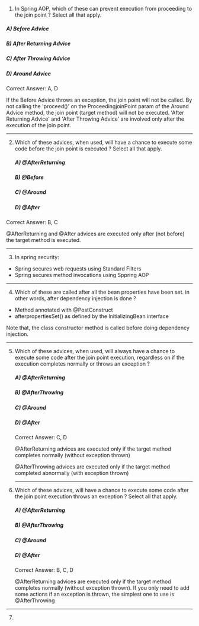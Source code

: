 1. In Spring AOP, which of these can prevent execution from proceeding to the join point ? Select all that apply.

  ##### A) Before Advice
  ##### B) After Returning Advice
  ##### C) After Throwing Advice
  ##### D) Around Advice 

  Correct Answer: A, D
  
  If the Before Advice throws an exception, the join point will not be called. By not calling the 'proceed()' on the ProceedingjoinPoint param of the Around Advice method, the join point (target method) will not be executed. 'After Returning Advice' and 'After Throwing Advice' are involved only after the execution of the join point.
  
  ---
  
2. Which of these advices, when used, will have a chance to execute some code before the join point is executed ? Select all that apply.

   ##### A) @AfterReturning
   ##### B) @Before
   ##### C) @Around
   ##### D) @After
  
  Correct Answer: B, C
  
  @AfterReturning and @After advices are executed only after (not before) the target method is executed.
  
  ---
  
3. In spring security:
  - Spring secures web requests using Standard Filters
  - Spring secures method invocations using Sppring AOP

---

4. Which of these are called after all the bean properties have been set. in other words, after dependency injection is done ?
  - Method annotated with @PostConstruct
  - afterpropertiesSet() as defined by the InitializingBean interface

Note that, the class constructor method is called before doing dependency injection.

---

5. Which of these advices, when used, will always have a chance to execute some code after the join point execution, regardless on if the execution completes normally or throws an exception ?

   ##### A) @AfterReturning
   ##### B) @AfterThrowing
   ##### C) @Around
   ##### D) @After 
   
   Correct Answer: C, D
   
   @AfterReturning advices are executed only if the target method completes normally (without exception thrown)
   
   @AfterThrowing advices are executed only if the target method completed abnormally (with exception thrown)
   
   ---
   
6. Which of these advices, will have a chance to execute some code after the join point execution throws an exception ? Select all that apply.

   ##### A) @AfterReturning
   ##### B) @AfterThrowing
   ##### C) @Around
   ##### D) @After 
   
   Correct Answer: B, C, D
   
   @AfterReturning advices are executed only if the target method completes normally (without exception thrown). If you only need to add some actions if an exception is thrown, the simplest one to use is @AfterThrowing
   
---

7. 
